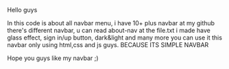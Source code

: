 Hello guys

In this code is about all navbar menu, i have 10+ plus navbar at my github
there's different navbar, u can read about-nav at the file.txt i made
have glass effect, sign in/up button, dark&light and many more you can use it
this navbar only using html,css and js guys. BECAUSE ITS SIMPLE NAVBAR

Hope you guys like my navbar ;)
